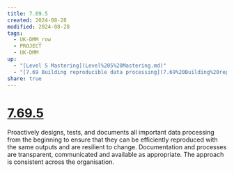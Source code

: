 ```yaml
---
title: 7.69.5
created: 2024-08-28
modified: 2024-08-28
tags:
  - UK-DMM_row
  - PROJECT
  - UK-DMM
up:
  - "[Level 5 Mastering](Level%205%20Mastering.md)"
  - "[7.69 Building reproducible data processing](7.69%20Building%20reproducible%20data%20processing.md)"
share: true
---
```

# [7.69.5](7.69.5.md)

Proactively designs, tests, and documents all important data processing from the beginning to ensure that they can be efficiently reproduced with the same outputs and are resilient to change. Documentation and processes are transparent, communicated and available as appropriate. The approach is consistent across the organisation.
